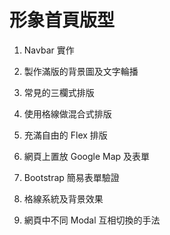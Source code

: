 # 形象首頁版型

1. Navbar 實作

2. 製作滿版的背景圖及文字輪播

3. 常見的三欄式排版

4. 使用格線做混合式排版

5. 充滿自由的 Flex 排版

6. 網頁上置放 Google Map 及表單

7. Bootstrap 簡易表單驗證

8. 格線系統及背景效果

9. 網頁中不同 Modal 互相切換的手法